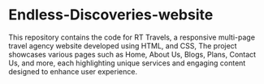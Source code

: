 # Endless-Discoveries-website
This repository contains the code for RT Travels, a responsive multi-page travel agency website developed using  HTML, and CSS, The project showcases various pages such as Home, About Us, Blogs, Plans, Contact Us, and more, each highlighting unique services and engaging content designed to enhance user experience.
